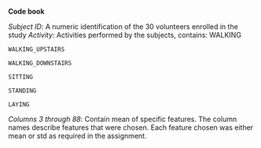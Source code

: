 **Code book** 

*Subject ID*: A numeric identification of the 30 volunteers enrolled in the study
*Activity*: Activities performed by the subjects, contains:
	WALKING 
	
	WALKING_UPSTAIRS
	
	WALKING_DOWNSTAIRS

	SITTING

	STANDING

	LAYING

*Columns 3 through 88*: Contain mean of specific features. The column names describe 
	features that were chosen. Each feature chosen was either mean or std as required
	in the assignment. 
